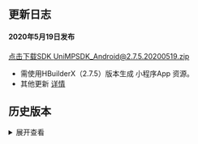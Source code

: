 ## 更新日志
#### 2020年5月19日发布
[点击下载SDK UniMPSDK_Android@2.7.5.20200519.zip](http://download.dcloud.net.cn/unimpsdk/UniMPSDK_Android@2.7.5.20200519.zip)
+ 需使用HBuilderX（2.7.5）版本生成 小程序App 资源。
+ 其他更新 [详情](https://update.dcloud.net.cn/hbuilderx/changelog/2.7.5.20200519.html)


## 历史版本
<details>
<summary>展开查看</summary>

百度网盘链接: [https://pan.baidu.com/s/1Gb19IMm2ihRA0u4MNzCT4Q](https://pan.baidu.com/s/1Gb19IMm2ihRA0u4MNzCT4Q) 提取码: hnug